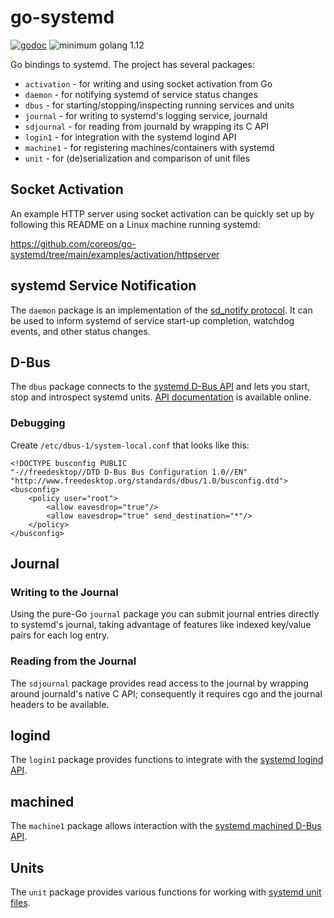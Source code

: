 # go-systemd

[![godoc](https://img.shields.io/badge/godoc-reference-5272B4)](https://pkg.go.dev/mod/github.com/sujit-baniya/go-systemd/?tab=packages)
![minimum golang 1.12](https://img.shields.io/badge/golang-1.12%2B-orange.svg)


Go bindings to systemd. The project has several packages:

- `activation` - for writing and using socket activation from Go
- `daemon` - for notifying systemd of service status changes
- `dbus` - for starting/stopping/inspecting running services and units
- `journal` - for writing to systemd's logging service, journald
- `sdjournal` - for reading from journald by wrapping its C API
- `login1` - for integration with the systemd logind API
- `machine1` - for registering machines/containers with systemd
- `unit` - for (de)serialization and comparison of unit files

## Socket Activation

An example HTTP server using socket activation can be quickly set up by following this README on a Linux machine running systemd:

https://github.com/coreos/go-systemd/tree/main/examples/activation/httpserver

## systemd Service Notification

The `daemon` package is an implementation of the [sd_notify protocol](https://www.freedesktop.org/software/systemd/man/sd_notify.html#Description).
It can be used to inform systemd of service start-up completion, watchdog events, and other status changes.

## D-Bus

The `dbus` package connects to the [systemd D-Bus API](http://www.freedesktop.org/wiki/Software/systemd/dbus/) and lets you start, stop and introspect systemd units.
[API documentation][dbus-doc] is available online.

[dbus-doc]: https://pkg.go.dev/github.com/sujit-baniya/go-systemd/dbus?tab=doc

### Debugging

Create `/etc/dbus-1/system-local.conf` that looks like this:

```
<!DOCTYPE busconfig PUBLIC
"-//freedesktop//DTD D-Bus Bus Configuration 1.0//EN"
"http://www.freedesktop.org/standards/dbus/1.0/busconfig.dtd">
<busconfig>
    <policy user="root">
        <allow eavesdrop="true"/>
        <allow eavesdrop="true" send_destination="*"/>
    </policy>
</busconfig>
```

## Journal

### Writing to the Journal

Using the pure-Go `journal` package you can submit journal entries directly to systemd's journal, taking advantage of features like indexed key/value pairs for each log entry.

### Reading from the Journal

The `sdjournal` package provides read access to the journal by wrapping around journald's native C API; consequently it requires cgo and the journal headers to be available.

## logind

The `login1` package provides functions to integrate with the [systemd logind API](http://www.freedesktop.org/wiki/Software/systemd/logind/).

## machined

The `machine1` package allows interaction with the [systemd machined D-Bus API](http://www.freedesktop.org/wiki/Software/systemd/machined/).

## Units

The `unit` package provides various functions for working with [systemd unit files](http://www.freedesktop.org/software/systemd/man/systemd.unit.html).
